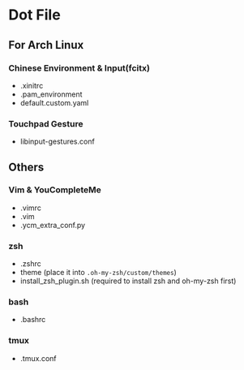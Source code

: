 # Dot File

## For Arch Linux
### Chinese Environment & Input(fcitx)
- .xinitrc
- .pam\_environment
- default.custom.yaml

### Touchpad Gesture
- libinput-gestures.conf

## Others
### Vim & YouCompleteMe
- .vimrc
- .vim
- .ycm\_extra\_conf.py

### zsh
- .zshrc
- theme (place it into `.oh-my-zsh/custom/themes`)
- install_zsh_plugin.sh (required to install zsh and oh-my-zsh first)

### bash
- .bashrc

### tmux
- .tmux.conf
